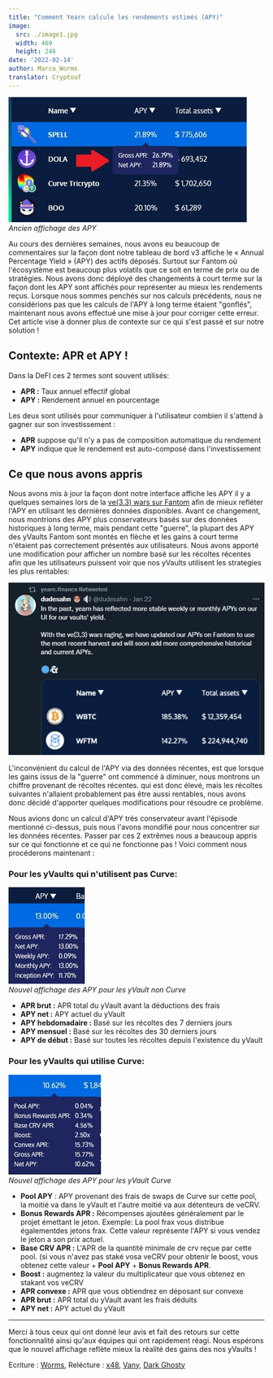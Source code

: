 ```yaml
---
title: "Comment Yearn calcule les rendements estimés (APY)"
image:
  src: ./image1.jpg
  width: 469
  height: 246
date: '2022-02-14'
author: Marco_Worms
translator: Cryptouf
---
```


![](./image1.jpg?w=469&h=246)\
*Ancien affichage des APY*

Au cours des dernières semaines, nous avons eu beaucoup de commentaires sur la façon dont notre tableau de bord v3 affiche le « Annual Percentage Yield » (APY) des actifs déposés. Surtout sur Fantom où l'écosystème est beaucoup plus volatils que ce soit en terme de prix ou de stratégies. Nous avons donc déployé des changements à court terme sur la façon dont les APY sont affichés pour représenter au mieux les rendements reçus. Lorsque nous sommes penchés sur nos calculs précédents, nous ne considérions pas que les calculs de l'APY à long terme étaient "gonflés", maintenant nous avons effectué une mise à jour pour corriger cette erreur. Cet article vise à donner plus de contexte sur ce qui s'est passé et sur notre solution !

## Contexte: APR et APY !

Dans la DeFI ces 2 termes sont souvent utilisés:

- **APR :** Taux annuel effectif global
- **APY :** Rendement annuel en pourcentage

Les deux sont utilisés pour communiquer à l'utilisateur combien il s'attend à gagner sur son investissement :

- **APR** suppose qu'il n'y a pas de composition automatique du rendement
- **APY** indique que le rendement est auto-composé dans l'investissement

## Ce que nous avons appris

Nous avons mis à jour la façon dont notre interface affiche les APY il y a quelques semaines lors de la [ve(3,3) wars sur Fantom](https://twitter.com/iearnfinance/status/1484570907041357828) afin de mieux refléter l'APY en utilisant les dernières données disponibles. Avant ce changement, nous montrions des APY plus conservateurs basés sur des données historiques à long terme, mais pendant cette "guerre", la plupart des APY des yVaults Fantom sont montés en flèche et les gains à court terme n'étaient pas correctement présentés aux utilisateurs. Nous avons apporté une modification pour afficher un nombre basé sur les récoltes récentes afin que les utilisateurs puissent voir que nos yVaults utilisent les strategies les plus rentables:

![](./image2.jpg?w=591&h=397)

L'inconvénient du calcul de l'APY via des données récentes, est que lorsque les gains issus de la "guerre" ont commencé à diminuer, nous montrons un chiffre provenant de récoltes récentes. qui est donc élevé, mais les récoltes suivantes n'allaient probablement pas être aussi rentables, nous avons donc décidé d'apporter quelques modifications pour résoudre ce problème.

Nous avions donc un calcul d'APY très conservateur avant l'épisode mentionné ci-dessus, puis nous l'avons mondifié pour nous concentrer sur les données récentes. Passer par ces 2 extrêmes nous a beaucoup appris sur ce qui fonctionne et ce qui ne fonctionne pas ! Voici comment nous procéderons maintenant :

### Pour les yVaults qui n'utilisent pas Curve:

![](./image3.jpg?w=150&h=190)\
*Nouvel affichage des APY pour les yVault non Curve*

- **APR brut :** APR total du yVault avant la déductions des frais 
- **APY net :** APY actuel du yVault
- **APY hebdomadaire :** Basé sur les récoltes des 7 derniers jours
- **APY mensuel :** Basé sur les récoltes des 30 derniers jours
- **APY de début :** Basé sur toutes les récoltes depuis l'existence du yVault

### Pour les yVaults qui utilise Curve:

![](./image4.jpg?w=182&h=196)\
*Nouvel affichage des APY pour les yVault Curve*

- **Pool APY** :  APY provenant des frais de swaps de Curve sur cette pool, la moitié va dans le yVault et l'autre moitié va aux détenteurs de veCRV.
- **Bonus Rewards APR :** Récompenses ajoutées généralement par le projet émettant  le jeton. Exemple: La pool frax vous distribue égalementdes jetons frax. Cette valeur représente l'APY si vous vendez le jeton a son prix actuel.
- **Base CRV APR :** L'APR de la quantité minimale de crv reçue par cette pool. (si vous n'avez pas staké vosa veCRV pour obtenir le boost, vous obtenez cette valeur + **Pool APY** + **Bonus Rewards APR**.
- **Boost :** augmentez la valeur du multiplicateur que vous obtenez en stakant vos veCRV 
- **APR convexe :** APR que vous obtiendrez en déposant sur convexe
- **APR brut :** APR total du yVault avant les frais déduits
- **APY net :** APY actuel du yVault

---

Merci à tous ceux qui ont donné leur avis et fait des retours sur cette fonctionnalité ainsi qu'aux équipes qui ont rapidement réagi. Nous espérons que le nouvel affichage reflète mieux la réalité des gains des nos yVaults !

Ecriture : [Worms](https://twitter.com/MarcoWorms), Relécture : [x48](https://twitter.com/x48_crypto), [Vany](https://twitter.com/vannny365), [Dark Ghosty](https://github.com/DarkGhost7)